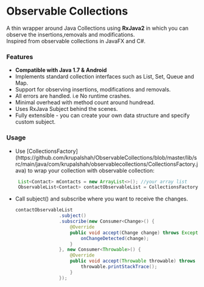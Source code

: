 # Observable Collections
A thin wrapper around Java Collections using <b>RxJava2</b> in which you can observe the insertions,removals and modifications.<br/>Inspired from observable collections in JavaFX and C#.<br/>

<h3>Features</h3>
<ul>
<li><b>Compatible with Java 1.7 & Android</b></li>
<li>Implements standard collection interfaces such as List, Set, Queue and Map.</li>
<li>Support for observing insertions, modifications and removals.</li>
<li>All errors are handled. i.e No runtime crashes.</li>
<li>Minimal overhead with method count around hundread.</li>
<li>Uses RxJava Subject behind the scenes.</li>
<li>Fully extensible - you can create your own data structure and specify custom subject.</li>
</ul>

<h3>Usage</h3>
<ul>
<li>Use [CollectionsFactory](https://github.com/krupalshah/ObservableCollections/blob/master/lib/src/main/java/com/krupalshah/observablecollections/CollectionsFactory.java) to wrap your collection with observable collection:</li>

```java
 List<Contact> mContacts = new ArrayList<>(); //your array list
 ObservableList<Contact> contactObservableList = CollectionsFactory.observableList(mContacts); //pass in observable... method
```

<li> Call subject() and subscribe where you want to receive the changes.</li>

```java
contactObservableList
                .subject()
                .subscribe(new Consumer<Change>() {
                    @Override
                    public void accept(Change change) throws Exception {
                        onChangeDetected(change);
                    }
                }, new Consumer<Throwable>() {
                    @Override
                    public void accept(Throwable throwable) throws Exception {
                        throwable.printStackTrace();
                    }
                });
```


